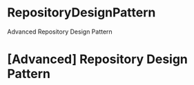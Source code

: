 # RepositoryDesignPattern
Advanced Repository Design Pattern

# [Advanced] Repository Design Pattern
